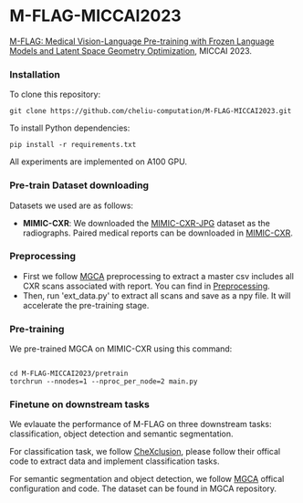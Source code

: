 # M-FLAG-MICCAI2023

[M-FLAG: Medical Vision-Language Pre-training with Frozen Language Models and Latent Space Geometry Optimization]([link](https://arxiv.org/abs/2307.08347)), MICCAI 2023.

###  Installation
To clone this repository:
```
git clone https://github.com/cheliu-computation/M-FLAG-MICCAI2023.git
```
To install Python dependencies:
```
pip install -r requirements.txt
```
All experiments are implemented on A100 GPU.

### Pre-train Dataset downloading
Datasets we used are as follows:
- **MIMIC-CXR**: We downloaded the [MIMIC-CXR-JPG](https://physionet.org/content/mimic-cxr-jpg/2.0.0/) dataset as the radiographs. Paired medical reports can be downloaded in [MIMIC-CXR](https://physionet.org/content/mimic-cxr/2.0.0/mimic-cxr-reports.zip).

### Preprocessing
- First we follow [MGCA](https://github.com/HKU-MedAI/MGCA) preprocessing to extract a master csv includes all CXR scans associated with report. You can find in [Preprocessing](https://github.com/HKU-MedAI/MGCA/blob/main/mgca/preprocess/mimic_cxr.py). 
- Then, run 'ext_data.py' to extract all scans and save as a npy file. It will accelerate the pre-training stage.

### Pre-training
We pre-trained MGCA on MIMIC-CXR using this command:
```

cd M-FLAG-MICCAI2023/pretrain
torchrun --nnodes=1 --nproc_per_node=2 main.py
```

### Finetune on downstream tasks
We evlauate the performance of M-FLAG on three downstream tasks: classification, object detection and semantic segmentation. 

For classification task, we follow [CheXclusion](https://github.com/LalehSeyyed/CheXclusion), please follow their offical code to extract data and implement classification tasks.

For semantic segmentation and object detection, we follow [MGCA](https://github.com/HKU-MedAI/MGCA) offical configuration and code. The dataset can be found in MGCA repository.
